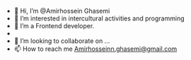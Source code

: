 - 👋 Hi, I’m @Amirhossein Ghasemi
- 👀 I’m interested in intercultural activities and programming 
- 🌱 I’m a Frontend developer.
-  
- 💞️ I’m looking to collaborate on ...
- 📫 How to reach me Amirhosseinn.ghasemi@gmail.com

<!---
AmirhosseinGhasemi-Github/AmirhosseinGhasemi-Github is a ✨ special ✨ repository because its `README.md` (this file) appears on your GitHub profile.
You can click the Preview link to take a look at your changes.
--->
